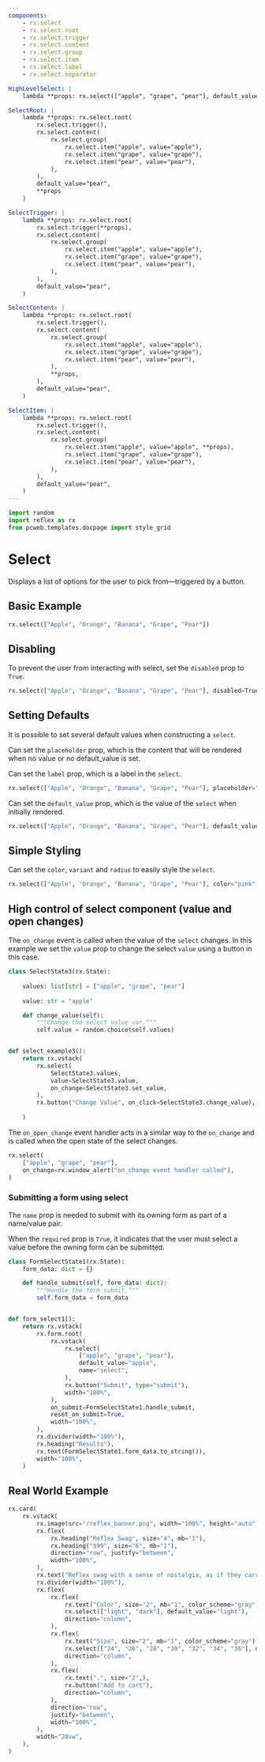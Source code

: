 ```yaml
---
components:
    - rx.select
    - rx.select.root
    - rx.select.trigger
    - rx.select.content
    - rx.select.group
    - rx.select.item
    - rx.select.label
    - rx.select.separator

HighLevelSelect: |
    lambda **props: rx.select(["apple", "grape", "pear"], default_value="pear", **props)

SelectRoot: |
    lambda **props: rx.select.root(
        rx.select.trigger(),
        rx.select.content(
            rx.select.group(
                rx.select.item("apple", value="apple"),
                rx.select.item("grape", value="grape"),
                rx.select.item("pear", value="pear"),
            ),
        ),
        default_value="pear",
        **props
    )

SelectTrigger: |
    lambda **props: rx.select.root(
        rx.select.trigger(**props),
        rx.select.content(
            rx.select.group(
                rx.select.item("apple", value="apple"),
                rx.select.item("grape", value="grape"),
                rx.select.item("pear", value="pear"),
            ),
        ),
        default_value="pear",
    )

SelectContent: |
    lambda **props: rx.select.root(
        rx.select.trigger(),
        rx.select.content(
            rx.select.group(
                rx.select.item("apple", value="apple"),
                rx.select.item("grape", value="grape"),
                rx.select.item("pear", value="pear"),
            ),
            **props,
        ),
        default_value="pear",
    )

SelectItem: |
    lambda **props: rx.select.root(
        rx.select.trigger(),
        rx.select.content(
            rx.select.group(
                rx.select.item("apple", value="apple", **props),
                rx.select.item("grape", value="grape"),
                rx.select.item("pear", value="pear"),
            ),
        ),
        default_value="pear",
    )
---
```



```python exec
import random
import reflex as rx
from pcweb.templates.docpage import style_grid
```

# Select

Displays a list of options for the user to pick from—triggered by a button.

## Basic Example

```python demo
rx.select(["Apple", "Orange", "Banana", "Grape", "Pear"])
```

## Disabling

To prevent the user from interacting with select, set the `disabled` prop to `True`.

```python demo
rx.select(["Apple", "Orange", "Banana", "Grape", "Pear"], disabled=True)
```

## Setting Defaults

It is possible to set several default values when constructing a `select`.

Can set the `placeholder` prop, which is the content that will be rendered when no value or no default_value is set.

Can set the `label` prop, which is a label in the `select`.

```python demo
rx.select(["Apple", "Orange", "Banana", "Grape", "Pear"], placeholder="Selection of Fruits", label="Fruits")
```

Can set the `default_value` prop, which is the value of the `select` when initially rendered.

```python demo
rx.select(["Apple", "Orange", "Banana", "Grape", "Pear"], default_value="Orange")
```

## Simple Styling

Can set the `color`, `variant` and `radius` to easily style the `select`.

```python demo
rx.select(["Apple", "Orange", "Banana", "Grape", "Pear"], color="pink", variant="soft", radius="full", width="100%", default_value="apple")
```

## High control of select component (value and open changes)

The `on_change` event is called when the value of the `select` changes. In this example we set the `value` prop to change the select `value` using a button in this case.

```python demo exec
class SelectState3(rx.State):
    
    values: list[str] = ["apple", "grape", "pear"]
    
    value: str = "apple"

    def change_value(self):
        """Change the select value var."""
        self.value = random.choice(self.values)


def select_example3():
    return rx.vstack(
        rx.select(
            SelectState3.values,
            value=SelectState3.value,
            on_change=SelectState3.set_value,
        ),
        rx.button("Change Value", on_click=SelectState3.change_value),
        
    )
```

The `on_open_change` event handler acts in a similar way to the `on_change` and is called when the open state of the select changes.

```python demo
rx.select(
    ["apple", "grape", "pear"],
    on_change=rx.window_alert("on_change event handler called"),
)

```

### Submitting a form using select

The `name` prop is needed to submit with its owning form as part of a name/value pair.

When the `required` prop is `True`, it indicates that the user must select a value before the owning form can be submitted.

```python demo exec
class FormSelectState1(rx.State):
    form_data: dict = {}

    def handle_submit(self, form_data: dict):
        """Handle the form submit."""
        self.form_data = form_data


def form_select1():
    return rx.vstack(
        rx.form.root(
            rx.vstack(
                rx.select(
                    ["apple", "grape", "pear"],
                    default_value="apple",
                    name="select",
                ),
                rx.button("Submit", type="submit"),
                width="100%",
            ),
            on_submit=FormSelectState1.handle_submit,
            reset_on_submit=True,
            width="100%",
        ),
        rx.divider(width="100%"),
        rx.heading("Results"),
        rx.text(FormSelectState1.form_data.to_string()),
        width="100%",
    )
```

## Real World Example

```python demo
rx.card(
    rx.vstack(
        rx.image(src="/reflex_banner.png", width="100%", height="auto"),
        rx.flex(
            rx.heading("Reflex Swag", size="4", mb="1"),
            rx.heading("$99", size="6", mb="1"),
            direction="row", justify="between",
            width="100%",
        ),
        rx.text("Reflex swag with a sense of nostalgia, as if they carry whispered tales of past adventures", size="2", mb="1"),
        rx.divider(width="100%"),
        rx.flex(
            rx.flex(
                rx.text("Color", size="2", mb="1", color_scheme="gray"),
                rx.select(["light", "dark"], default_value="light"),
                direction="column",
            ),
            rx.flex(
                rx.text("Size", size="2", mb="1", color_scheme="gray"),
                rx.select(["24", "26", "28", "30", "32", "34", "36"], default_value="30"),
                direction="column",
            ),
            rx.flex(
                rx.text(".", size="2",),
                rx.button("Add to cart"),
                direction="column",
            ),
            direction="row",
            justify="between",
            width="100%",
        ),
        width="20vw",
    ),
)
```
